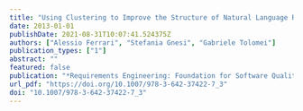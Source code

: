 ```yaml
---
title: "Using Clustering to Improve the Structure of Natural Language Requirements Documents"
date: 2013-01-01
publishDate: 2021-08-31T10:07:41.524375Z
authors: ["Alessio Ferrari", "Stefania Gnesi", "Gabriele Tolomei"]
publication_types: ["1"]
abstract: ""
featured: false
publication: "*Requirements Engineering: Foundation for Software Quality - 19th International Working Conference, REFSQ 2013, Essen, Germany, April 8-11, 2013. Proceedings*"
url_pdf: "https://doi.org/10.1007/978-3-642-37422-7_3"
doi: "10.1007/978-3-642-37422-7_3"
---
```


